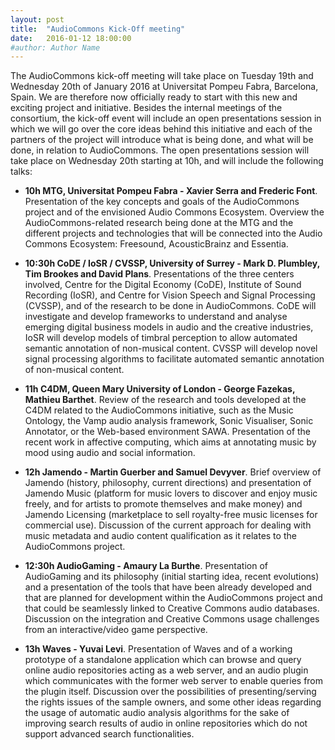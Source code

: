 ```yaml
---
layout: post
title:  "AudioCommons Kick-Off meeting"
date:   2016-01-12 18:00:00
#author: Author Name
---
```


The AudioCommons kick-off meeting will take place on Tuesday 19th and Wednesday 20th of January 2016 at Universitat Pompeu Fabra, Barcelona, Spain.
We are therefore now officially ready to start with this new and exciting project and initiative. Besides the internal meetings of the consortium, the kick-off event will include an open presentations session in which we will go over the core ideas behind this initiative and each of the partners of the project will introduce what is being done, and what will be done, in relation to AudioCommons. The open presentations session will take place on Wednesday 20th starting at 10h, and will include the following talks:
 


 * **10h MTG, Universitat Pompeu Fabra - Xavier Serra and Frederic Font**. Presentation of the key concepts and goals of the AudioCommons project and of the envisioned Audio Commons Ecosystem. Overview the AudioCommons-related research being done at the MTG and the different projects and technologies that will be connected into the Audio Commons Ecosystem: Freesound, AcousticBrainz and Essentia.
 
 * **10:30h CoDE / IoSR / CVSSP, University of Surrey - Mark D. Plumbley, Tim Brookes and David Plans**. Presentations of the three centers involved, Centre for the Digital Economy (CoDE), Institute of Sound Recording (IoSR), and Centre for Vision Speech and Signal Processing (CVSSP), and of the research to be done in AudioCommons. CoDE will investigate and develop frameworks to understand and analyse emerging digital business models in audio and the creative industries, IoSR will develop models of timbral perception to allow automated semantic annotation of non-musical content. CVSSP will develop novel signal processing algorithms to facilitate automated semantic annotation of non-musical content.
 
 * **11h C4DM, Queen Mary University of London - George Fazekas, Mathieu Barthet**. Review of the research and tools developed at the C4DM related to the AudioCommons initiative, such as the Music Ontology, the Vamp audio analysis framework, Sonic Visualiser, Sonic Annotator, or the Web-based environment SAWA. Presentation of the recent work in affective computing, which aims at annotating music by mood using audio and social information. 
 
 * **12h Jamendo  - Martin Guerber and Samuel Devyver**. Brief overview  of Jamendo (history, philosophy, current directions) and presentation of Jamendo Music (platform for music lovers to discover and enjoy music freely, and for artists to promote themselves and make money) and Jamendo Licensing (marketplace to sell royalty-free music licenses for commercial use). Discussion of the current approach for dealing with music metadata and audio content qualification as it relates to the AudioCommons project.
 
 * **12:30h AudioGaming  - Amaury La Burthe**. Presentation of AudioGaming and its philosophy (initial starting idea, recent evolutions) and a presentation of the tools that have been already developed and that are planned for development within the AudioCommons project and that could be seamlessly linked to Creative Commons audio databases. Discussion on the integration and Creative Commons usage challenges from an interactive/video game perspective.
 
 * **13h Waves - Yuvai Levi**. Presentation of Waves and of a working prototype of a standalone application which can browse and query online audio repositories acting as a web server, and an audio plugin which communicates with the former web server to enable queries from the plugin itself. Discussion over the possibilities of presenting/serving the rights issues of the sample owners, and some other ideas regarding the usage of automatic audio analysis algorithms for the sake of improving search results of audio in online repositories which do not support advanced search functionalities.
